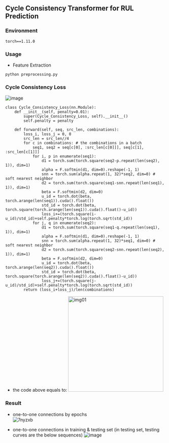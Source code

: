 ##  Cycle Consistency Transformer for RUL Prediction

### Environment
```
torch==1.11.0
```

### Usage
* Feature Extraction
```
python preprocessing.py
```

### Cycle Consistency Loss
![image](https://github.com/JieChungChen/cycle-consistency-transformer/assets/120712134/abd9176f-398c-4676-b3a7-307a418971dd)

```
class Cycle_Consistency_Loss(nn.Module):
    def __init__(self, penalty=0.01):
        super(Cycle_Consistency_Loss, self).__init__()
        self.penalty = penalty

    def forward(self, seq, src_len, combinations):
        loss_i, loss_j = 0, 0
        src_len = src_len//4
        for c in combinations: # the combinations in a batch
            seq1, seq2 = seq[c[0], :src_len[c[0]]], seq[c[1], :src_len[c[1]]]
            for i, p in enumerate(seq1):
                d1 = torch.sum(torch.square(seq2-p.repeat(len(seq2), 1)), dim=1)
                alpha = F.softmin(d1, dim=0).reshape(-1, 1)
                snn = torch.sum(alpha.repeat(1, 32)*seq2, dim=0) #  soft nearest neighbor
                d2 = torch.sum(torch.square(seq1-snn.repeat(len(seq1), 1)), dim=1)
                beta = F.softmin(d2, dim=0)
                u_id = torch.dot(beta, torch.arange(len(seq1)).cuda().float())
                std_id = torch.dot(beta, torch.square(torch.arange(len(seq1)).cuda().float()-u_id))
                loss_i+=(torch.square(i-u_id)/std_id)+self.penalty*torch.log(torch.sqrt(std_id))
            for j, q in enumerate(seq2):
                d1 = torch.sum(torch.square(seq1-q.repeat(len(seq1), 1)), dim=1)
                alpha = F.softmin(d1, dim=0).reshape(-1, 1)
                snn = torch.sum(alpha.repeat(1, 32)*seq1, dim=0) #  soft nearest neighbor
                d2 = torch.sum(torch.square(seq2-snn.repeat(len(seq2), 1)), dim=1)
                beta = F.softmin(d2, dim=0)
                u_id = torch.dot(beta, torch.arange(len(seq2)).cuda().float())
                std_id = torch.dot(beta, torch.square(torch.arange(len(seq2)).cuda().float()-u_id))
                loss_j+=(torch.square(j-u_id)/std_id)+self.penalty*torch.log(torch.sqrt(std_id))
        return (loss_i+loss_j)/len(combinations)
```
* the code above equals to: <img src="https://github.com/JieChungChen/cycle-consistency-transformer/assets/120712134/b9e5f0b7-98be-410d-957a-2a7ca96e8b35" width="300" alt="img01"/>

### Result
* one-to-one connections by epochs<br>
![7nyzxb](https://github.com/JieChungChen/cycle-consistency-transformer/assets/120712134/656e4664-2577-48bf-b786-6f2eacdaab57)

* one-to-one connections in training & testing set (in testing set, testing curves are the below sequences)
![image](https://github.com/JieChungChen/cycle-consistency-transformer/assets/120712134/285f3d8c-0e2b-4b4d-856a-dca1d640c9e6)


